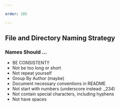 ```yaml
---

order: 105

---
```



## File and Directory Naming Strategy

<div>
    <h3>Names Should &hellip;</h3>
    <ul class="small">
        <li class="fragment">BE CONSISTENT!!</li>
        <li class="fragment">Not be too long or short</li>
        <li class="fragment">Not repeat yourself</li>
        <li class="fragment">Group By Author (maybe)</li>
        <li class="fragment">Document necessary conventions in README</li>
        <li class="fragment">Not start with numbers (underscore instead: _234)</li>
        <li class="fragment">Not contain special characters, including hyphens</li>
        <li class="fragment">Not have spaces</li>
    </ul>
</div>








